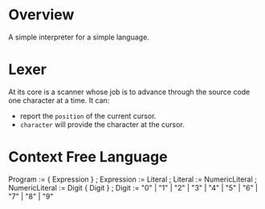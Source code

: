 # Overview

A simple interpreter for a simple language.

# Lexer

At its core is a scanner whose job is to advance through the source code one
character at a time. It can:

- report the `position` of the current cursor.
- `character` will provide the character at the cursor.

# Context Free Language

Program := { Expression } ;
Expression := Literal ;
Literal := NumericLiteral ;
NumericLiteral := Digit { Digit } ;
Digit := "0" | "1" | "2" | "3" | "4" | "5" | "6" | "7" | "8" | "9"
